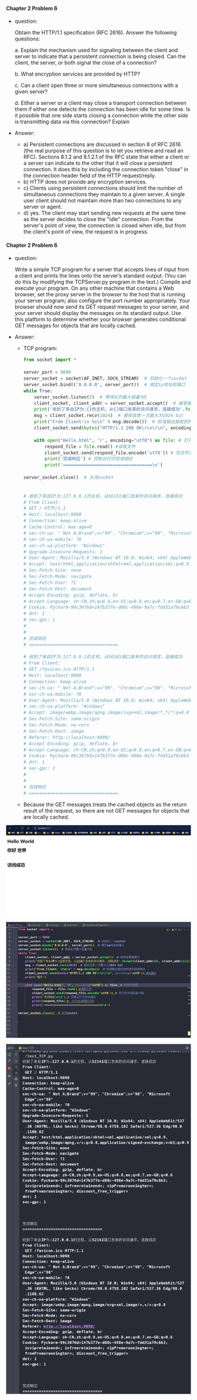 #### Chapter 2 Problem 6

+ question:

    Obtain the HTTP/1.1 specification (RFC 2616). Answer the following questions:

    a. Explain the mechanism used for signaling between the client and server to indicate that a persistent connection is being closed. Can the client, the server, or both signal the close of a connection?
    
    b. What encryption services are provided by HTTP?
    
    c. Can a client open three or more simultaneous connections with a given server?
    
    d. Either a server or a client may close a transport connection between them if either one detects the connection has been idle for some time. Is it possible that one side starts closing a connection while the other side is transmitting data via this connection? Explain

+ Answer:
    + a) Persistent connections are discussed in section 8 of RFC 2616 (the real purpose of this question is to let you retrieve and read an RFC). Sections 8.1.2 and 8.1.2.1 of the RFC state that either a client or a server can indicate to the other that it will close a persistent connection. It does this by including the connection token "close" in the connection header field of the HTTP request/reply. 
    + b) HTTP does not provide any encryption services. 
    + c) Clients using persistent connections should limit the number of simultaneous connections they maintain to a given server. A single user client should not maintain more than two connections to any server or agent. 
    + d) yes.  The client may start sending new requests at the same time as the server decides to close the "idle" connection. From the server's point of view, the connection is closed when idle, but from the client's point of view, the request is in progress.



#### Chapter 2 Problem 6

+ question:

    Write a simple TCP program for a server that accepts lines of input from a client and prints the lines onto the server’s standard output. (You can do this by modifying the TCPServer.py program in the text.) Compile and execute your program. On any other machine that contains a Web browser, set the proxy server in the browser to the host that is running your server program; also configure the port number appropriately. Your browser should now send its GET request messages to your server, and your server should display the messages on its standard output. Use this platform to determine whether your browser generates conditional GET messages for objects that are locally cached.

+ Answer:

    + TCP program:

        ```python
        from socket import *
        
        server_port = 9090
        server_socket = socket(AF_INET, SOCK_STREAM)  # 初始化一个socket
        server_socket.bind(('0.0.0.0', server_port))  # 绑定ip地址和端口
        while True:
            server_socket.listen(5)  # 等待队列最大容量为5
            client_socket, client_addr = server_socket.accept()  # 接受客服端请求
            print('收到了来自IP为:{}的主机，从{}端口发来的访问请求，连接成功'.format(client_addr[0], client_addr[1]))
            msg = client_socket.recv(1024)  # 接收信息一次最大为1024 bit
            print("From Client:\n %s\n" % msg.decode())  # 标准输出接收到的请求到控制台
            client_socket.send(bytes("HTTP/1.1 200 OK\r\n\r\n", encoding='utf8')) #先握手
        
            with open("Hello.html", 'r', encoding="utf8") as file: # 打开文件流
                respond_file = file.read() #读取文件
                client_socket.send(respond_file.encode('utf8')) # 将文件发送给客户端
                print('完成响应') # 控制台打印完成相应
                print('==================================\n')
        
        server_socket.close()  # 关闭socket
        
        
        # 收到了来自IP为:127.0.0.1的主机，从56131端口发来的访问请求，连接成功
        # From Client:
        # GET / HTTP/1.1
        # Host: localhost:9090
        # Connection: keep-alive
        # Cache-Control: max-age=0
        # sec-ch-ua: " Not A;Brand";v="99", "Chromium";v="98", "Microsoft Edge";v="98"
        # sec-ch-ua-mobile: ?0
        # sec-ch-ua-platform: "Windows"
        # Upgrade-Insecure-Requests: 1
        # User-Agent: Mozilla/5.0 (Windows NT 10.0; Win64; x64) AppleWebKit/537.36 (KHTML, like Gecko) Chrome/98.0.4758.102 Safari/537.36 Edg/98.0.1108.62
        # Accept: text/html,application/xhtml+xml,application/xml;q=0.9,image/webp,image/apng,*/*;q=0.8,application/signed-exchange;v=b3;q=0.9
        # Sec-Fetch-Site: none
        # Sec-Fetch-Mode: navigate
        # Sec-Fetch-User: ?1
        # Sec-Fetch-Dest: document
        # Accept-Encoding: gzip, deflate, br
        # Accept-Language: zh-CN,zh;q=0.9,en-US;q=0.8,en;q=0.7,en-GB;q=0.6
        # Cookie: Pycharm-99c3076d=147b377e-d88c-498e-9a7c-fdd31a79c6b3
        # dnt: 1
        # sec-gpc: 1
        # 
        # 
        # 完成响应
        # ==================================
        
        # 收到了来自IP为:127.0.0.1的主机，从56165端口发来的访问请求，连接成功
        # From Client:
        # GET /favicon.ico HTTP/1.1
        # Host: localhost:9090
        # Connection: keep-alive
        # sec-ch-ua: " Not A;Brand";v="99", "Chromium";v="98", "Microsoft Edge";v="98"
        # sec-ch-ua-mobile: ?0
        # User-Agent: Mozilla/5.0 (Windows NT 10.0; Win64; x64) AppleWebKit/537.36 (KHTML, like Gecko) Chrome/98.0.4758.102 Safari/537.36 Edg/98.0.1108.62
        # sec-ch-ua-platform: "Windows"
        # Accept: image/webp,image/apng,image/svg+xml,image/*,*/*;q=0.8
        # Sec-Fetch-Site: same-origin
        # Sec-Fetch-Mode: no-cors
        # Sec-Fetch-Dest: image
        # Referer: http://localhost:9090/
        # Accept-Encoding: gzip, deflate, br
        # Accept-Language: zh-CN,zh;q=0.9,en-US;q=0.8,en;q=0.7,en-GB;q=0.6
        # Cookie: Pycharm-99c3076d=147b377e-d88c-498e-9a7c-fdd31a79c6b3
        # dnt: 1
        # sec-gpc: 1
        # 
        # 
        # 完成响应
        # ==================================
        ```
    
    + Because the GET messages treats the cached objects as the return result of the request, so there are not GET messages for objects that are locally cached.

![image-20220304011800025](image-20220304011800025.png)

![image-20220304012450631](image-20220304012450631.png)

![image-20220304012756741](image-20220304012756741.png)

